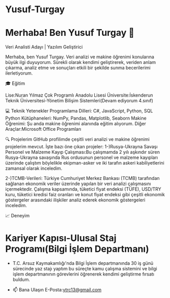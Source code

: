 # Yusuf-Turgay
# Merhaba! Ben Yusuf Turgay 👋

Veri Analisti Adayı | Yazılım Geliştirici

Merhaba, ben Yusuf Turgay. Veri analizi ve makine öğrenimi konularına büyük ilgi duyuyorum. Sürekli olarak kendimi geliştirerek, veriden anlam çıkarma, analiz etme ve sonuçları etkili bir şekilde sunma becerilerimi ilerletiyorum.

🎓 Eğitim

Lise:Nuran Yılmaz Çok Programlı Anadolu Lisesi
Üniversite:İskenderun Teknik Üniversitesi-Yönetim Bilişim Sistemleri(Devam ediyorum 4.sınıf)


💻 Teknik Yetenekler
Programlama Dilleri: C#, JavaScript, Python, SQL
Python Kütüphaneleri: NumPy, Pandas, Matplotlib, Seaborn
Makine Öğrenimi: Şu anda makine öğrenimi alanında eğitim alıyorum.
Diğer Araçlar:Microsoft Office Programları

🔍 Projelerim
GitHub profilimde çeşitli veri analizi ve makine öğrenimi projelerim mevcut. İşte bazı öne çıkan projeler:
1-)Rusya-Ukrayna Savaşı Personel ve Malzeme Kayıp Çalışması:Bu çalışmamda 2 yılı aşkındır süren Rusya-Ukrayna savaşında Rus ordusunun personel ve malzeme kayıpları üzerinde çalıştım böylelikle ekipman-asker ve iki tarafın askeri kabiliyetlerini zamansal olarak inceledim.

2-)TCMB-Verileri: Türkiye Cumhuriyet Merkez Bankası (TCMB) tarafından sağlanan ekonomik veriler üzerinde yapılan bir veri analizi çalışmasını içermektedir. Çalışma kapsamında, tüketici fiyat endeksi (TÜFE), USD/TRY kuru, tüketici kredisi faiz oranları ve konut fiyat endeksi gibi çeşitli ekonomik göstergeler arasındaki ilişkiler analiz ederek ekonomik göstergeleri inceledim.

📈 Deneyim
# Kariyer Kapısı-Ulusal Staj Programı(Bilgi İşlem Departmanı)
* T.C. Arsuz Kaymakamlığı'nda Bilgi İşlem departmanında 30 iş günü sürecinde yaz stajı yaptım bu süreçte kamu çalışma sistemini ve bilgi işlem departmanının görevlerini öğrenerek kendimi geliştirme fırsatı buldum.

* 📫 Bana Ulaşın
  E-Posta:ytrc13@gmail.com
